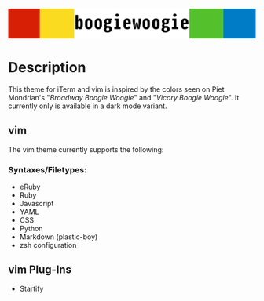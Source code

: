 ![boogiewoogie](/media/boogiewoogieheader.png)

# Description
This theme for iTerm and vim is inspired by the colors seen on Piet Mondrian's "*Broadway Boogie Woogie*" and "*Vicory Boogie Woogie*". It
currently only is available in a dark mode variant. 

## vim
The vim theme currently supports the following:

### Syntaxes/Filetypes:
* eRuby
* Ruby
* Javascript
* YAML
* CSS
* Python
* Markdown (plastic-boy)
* zsh configuration

## vim Plug-Ins
* Startify
